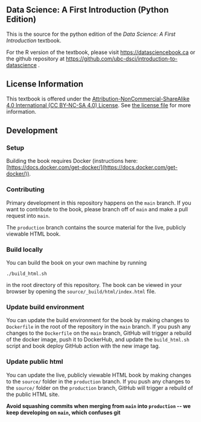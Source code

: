 ## Data Science: A First Introduction (Python Edition)
This is the source for the python edition of the *Data Science: A First Introduction* textbook.

For the R version of the textbook, please visit https://datasciencebook.ca or the github repository
at https://github.com/ubc-dsci/introduction-to-datascience .

## License Information

This textbook is offered under 
the [Attribution-NonCommercial-ShareAlike 4.0 International (CC BY-NC-SA 4.0) License](https://creativecommons.org/licenses/by-nc-sa/4.0/).
See [the license file](LICENSE.md) for more information. 

## Development

### Setup

Building the book requires Docker (instructions here: [https://docs.docker.com/get-docker/](https://docs.docker.com/get-docker/)).

### Contributing 
Primary development in this repository happens on the `main` branch. If you want to contribute to the book,
please branch off of `main` and make a pull request into `main`.

The `production` branch contains the source material for the live, publicly viewable HTML book.

### Build locally

You can build the book on your own machine by running
```
./build_html.sh
```
in the root directory of this repository. The book can be viewed in your browser by opening the `source/_build/html/index.html` file.

### Update build environment

You can update the build environment for the book by making changes to `Dockerfile` in the root of the repository in the `main` branch.
If you push any changes to the `Dockerfile` on the `main` branch, GitHub will trigger a rebuild of the docker image,
push it to DockerHub, and update the `build_html.sh` script and book deploy GitHub action with the new image tag.

### Update public html

You can update the live, publicly viewable HTML book by making changes to the `source/` folder in the `production` branch.
If you push any changes to the `source/` folder on the `production` branch, GitHub will trigger a rebuild of the public HTML site.

**Avoid squashing commits when merging from `main` into `production` -- we keep developing on `main`, which confuses git**

 
